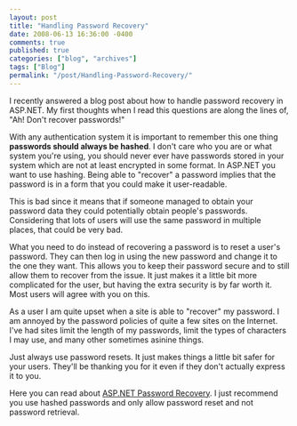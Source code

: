 ```yaml
---
layout: post
title: "Handling Password Recovery"
date: 2008-06-13 16:36:00 -0400
comments: true
published: true
categories: ["blog", "archives"]
tags: ["Blog"]
permalink: "/post/Handling-Password-Recovery/"
---
```

<!-- more -->



<p>I recently answered a blog post about how to handle password recovery in ASP.NET. My first thoughts when I read this questions are along the lines of, "Ah! Don't recover passwords!"</p>
<p>With any authentication system it is important to remember this one thing <strong>passwords should always be hashed</strong>. I don't care who you are or what system you're using, you should never ever have passwords stored in your system which are not at least encrypted in some format. In ASP.NET you want to use hashing. Being able to "recover" a password implies that the password is in a form that you could make it user-readable.</p>
<p>This is bad since it means that if someone managed to obtain your password data they could potentially obtain people's passwords. Considering that lots of users will use the same password in multiple places, that could be very bad.</p>
<p>What you need to do instead of recovering a password is to reset a user's password. They can then log in using the new password and change it to the one they want. This allows you to keep their password secure and to still allow them to recover from the issue. It just makes it a little bit more complicated for the user, but having the extra security is by far worth it. Most users will agree with you on this.</p>
<p>As a user I am quite upset when a site is able to "recover" my password. I am annoyed by the password policies of quite a few sites on the Internet. I've had sites limit the length of my passwords, limit the types of characters I may use, and many other sometimes asinine things.</p>
<p>Just always use password resets. It just makes things a little bit safer for your users. They'll be thanking you for it even if they don't actually express it to you.</p>
<p>Here you can read about <a href="http://quickstarts.asp.net/QuickStartv20/aspnet/doc/ctrlref/login/passwordrecovery.aspx" target="_blank">ASP.NET Password Recovery</a>. I just recommend you use hashed passwords and only allow password reset and not password retrieval.</p>
